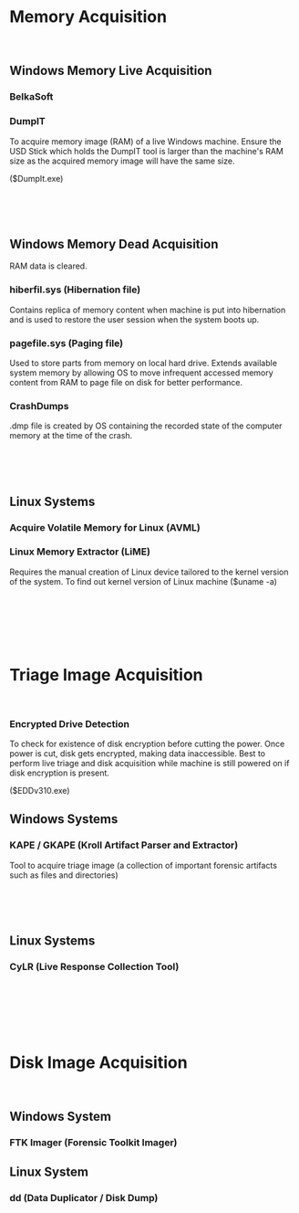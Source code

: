 # Memory Acquisition

<br>

## Windows Memory Live Acquisition

### BelkaSoft

### DumpIT
To acquire memory image (RAM) of a live Windows machine.
Ensure the USD Stick which holds the DumpIT tool is larger than the machine's RAM size as the acquired memory image will have the same size.

($DumpIt.exe)

<br>
<br>
<br>

## Windows Memory Dead Acquisition
RAM data is cleared.

### hiberfil.sys (Hibernation file)
Contains replica of memory content when machine is put into hibernation and is used to restore the user session when the system boots up.

### pagefile.sys (Paging file)
Used to store parts from memory on local hard drive.
Extends available system memory by allowing OS to move infrequent accessed memory content from RAM to page file on disk for better performance.

### CrashDumps
.dmp file is created by OS containing the recorded state of the computer memory at the time of the crash.

<br>
<br>
<br>

## Linux Systems 

### Acquire Volatile Memory for Linux (AVML)

### Linux Memory Extractor (LiME)
Requires the manual creation of Linux device tailored to the kernel version of the system.
To find out kernel version of Linux machine ($uname -a)

<br>
<br>
<br>
<br>
<br>

# Triage Image Acquisition

<br>

### Encrypted Drive Detection
To check for existence of disk encryption before cutting the power. Once power is cut, disk gets encrypted, making data inaccessible.
Best to perform live triage and disk acquisition while machine is still powered on if disk encryption is present.

($EDDv310.exe)


## Windows Systems 

### KAPE / GKAPE (Kroll Artifact Parser and Extractor)
Tool to acquire triage image (a collection of important forensic artifacts such as files and directories)

<br>
<br>
<br>

## Linux Systems 

### CyLR (Live Response Collection Tool)

<br>
<br>
<br>
<br>
<br>

# Disk Image Acquisition

<br>

## Windows System 

### FTK Imager (Forensic Toolkit Imager)


## Linux System 

### dd (Data Duplicator / Disk Dump)
